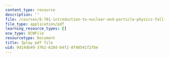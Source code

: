 ```yaml
---
content_type: resource
description: ''
file: /courses/8-701-introduction-to-nuclear-and-particle-physics-fall-2020/9d14db493762628db4f28f48541f2fbe_jtSfWlQbmNY.pdf
file_type: application/pdf
learning_resource_types: []
ocw_type: OCWFile
resourcetype: Document
title: 3play pdf file
uid: 9d14db49-3762-628d-b4f2-8f48541f2fbe
---
```

